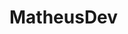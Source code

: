 # MatheusDev

<div align="center">
  <a href="https://github.com/MatheusRafaDev">
  <img height="180em" src="https://github-readme-stats.vercel.app/api?username=MatheusRafaDev&show_icons=true&theme=dracula&include_all_commits
  <img height="180em" src="https://github-readme-stats.vercel.app/api/top-langs/?username=MatheusRafaDev&layout=compact&langs_count=7&theme=dra
</div>
